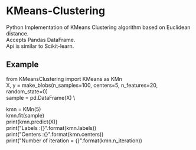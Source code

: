 # KMeans-Clustering
Python Implementation of KMeans Clustering algorithm based on Euclidean distance. \
Accepts Pandas DataFrame. \
Api is similar to Scikit-learn. 

## Example
from KMeansClustering import KMeans as KMn \
X, y = make_blobs(n_samples=100, centers=5, n_features=20, random_state=0) \
sample = pd.DataFrame(X) \

kmn = KMn(5) \
kmn.fit(sample) \
print(kmn.predict(X)) \
print("Labels :{}".format(kmn.labels)) \
print("Centers :{}".format(kmn.centers)) \
print("Number of iteration = {}".format(kmn.n_iteration)) 
